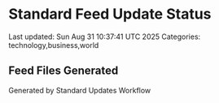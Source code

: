 # Standard Feed Update Status
Last updated: Sun Aug 31 10:37:41 UTC 2025
Categories: technology,business,world

## Feed Files Generated

Generated by Standard Updates Workflow
